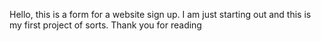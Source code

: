 Hello, this is a form for a website sign up. I am just starting out and this is my first project of sorts. Thank you for reading
